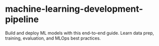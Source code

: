 # machine-learning-development-pipeline
Build and deploy ML models with this end-to-end guide. Learn data prep, training, evaluation, and MLOps best practices.

